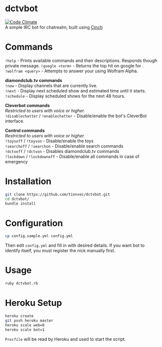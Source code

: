 # dctvbot
[![Code Climate](https://codeclimate.com/github/tinnvec/dctvbot/badges/gpa.svg)](https://codeclimate.com/github/tinnvec/dctvbot)  
A simple IRC bot for chatrealm, built using [Cinch](https://github.com/cinchrb/cinch)  

# Commands
`!help` - Prints available commands and their descriptions. Responds though private message.
`!google <term>` - Returns the top hit on google for <term>.  
`!wolfram <query>` - Attempts to answer your <query> using Wolfram Alpha.  

**diamondclub.tv commands**  
`!now` - Display channels that are currently live.  
`!next` - Display next scheduled show and estimated time until it starts.  
`!schedule` - Display scheduled shows for the next 48 hours.  

**Cleverbot commands**  
_Restricted to users with voice or higher._  
`!disablechatter` / `!enablechatter` - Disable/enable the bot's CleverBot interface.  

**Control commands**  
_Restricted to users with voice or higher._  
`!toysoff` / `!toyson` - Disable/enable the toys  
`!searchoff` / `!searchon` - Disable/enable search commands  
`!dctvoff` / `!dctvon` - Disables diamondclub.tv commands  
`!lockdown` / `!lockdownoff` - Disable/enable all commands in case of emergency  

# Installation
```bash
git clone https://github.com/tinnvec/dctvbot.git
cd dctvbot/
bundle install
```

# Configuration
```bash
cp config.sample.yml config.yml
```
Then edit `config.yml` and fill in with desired details. If you want bot to identify itself, you must register the nick manually first.  

# Usage
```bash
ruby dctvbot.rb
```

# Heroku Setup
```bash
heroku create
git push heroku master
heroku scale web=0
heroku scale bot=1
```
`Procfile` will be read by Heroku and used to start the script.
